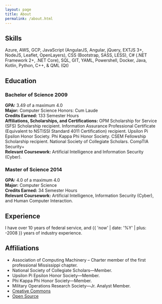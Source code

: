 ```yaml
---
layout: page
title: About
permalink: /about.html
---
```


## Skills
Azure, AWS, GCP, JavaScript (AngularJS, Angular, jQuery, EXTJS 3+, NodeJS, Leaflet, OpenLayers), CSS (Bootstrap,
SASS, LESS), C# (.NET Framework 2+, .NET Core), SQL, GIT, YAML, Powershell, Docker, Java, Kotlin, Python, C++, & QML (Qt)

## Education
### Bachelor of Science 2009
**GPA:** 3.49 of a maximum 4.0\
**Major:** Computer Science Honors: Cum Laude\
**Credits Earned:** 133 Semester Hours\
**Affiliations, Scholarships, and Certifications:** OPM Scholarship for Service (SFS) Scholarship
recipient. Information Assurance Professional Certificate (Equivalent to NSTISSI Standard 4011
Certification) recipient. Upsilon Pi Epsilon Honor Society. Phi Kappa Phi Honor Society. CSEM
Fellowship Scholarship recipient. National Society of Collegiate Scholars. CompTIA Security+\
**Relevant Coursework:** Artificial Intelligence and
Information Security (Cyber).

### Master of Science 2014
**GPA:** 4.0 of a maximum 4.0\
**Major:** Computer Science\
**Credits Earned:** 34 Semester Hours\
**Relevant Coursework:** Artificial Intelligence,
Information Security (Cyber), and Human Computer Interaction.

## Experience
I have over 10 years of federal service, and {{ 'now' | date: '%Y' | plus: -2008 }} years of industry experience.

## Affiliations
- Association of Computing Machinery – Charter member of the first professional Mississippi chapter.
- National Society of Collegiate Scholars—Member.
- Upsilon Pi Epsilon Honor Society—Member.
- Phi Kappa Phi Honor Society—Member.
- Military Operations Research Society—Jr. Analyst Member.
- [Creative Commons](https://creativecommons.org/)
- [Open Source](https://opensource.org/)
